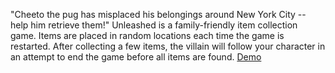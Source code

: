 "Cheeto the pug has misplaced his belongings around New York City -- help him retrieve them!" Unleashed is a family-friendly item collection game. Items are placed in random locations each time the game is restarted. After collecting a few items, the villain will follow your character in an attempt to end the game before all items are found. [Demo](http://unleashedcheeto.herokuapp.com/)
